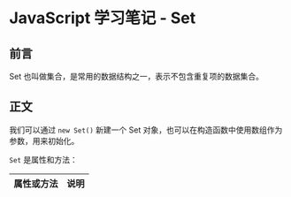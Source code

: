 # JavaScript 学习笔记 - Set

## 前言

Set 也叫做集合，是常用的数据结构之一，表示不包含重复项的数据集合。

## 正文

我们可以通过 `new Set()` 新建一个 Set 对象，也可以在构造函数中使用数组作为参数，用来初始化。

`Set` 是属性和方法：

属性或方法 | 说明
--- | ---